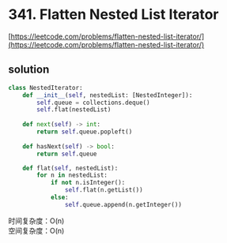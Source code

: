 # 341. Flatten Nested List Iterator
[https://leetcode.com/problems/flatten-nested-list-iterator/](https://leetcode.com/problems/flatten-nested-list-iterator/)


## solution

```python
class NestedIterator:
    def __init__(self, nestedList: [NestedInteger]):
        self.queue = collections.deque()
        self.flat(nestedList)        
    
    def next(self) -> int:
        return self.queue.popleft()        
    
    def hasNext(self) -> bool:
        return self.queue

    def flat(self, nestedList):
        for n in nestedList:            
            if not n.isInteger():
                self.flat(n.getList())
            else:
                self.queue.append(n.getInteger())
```
时间复杂度：O(n) <br>
空间复杂度：O(n)
